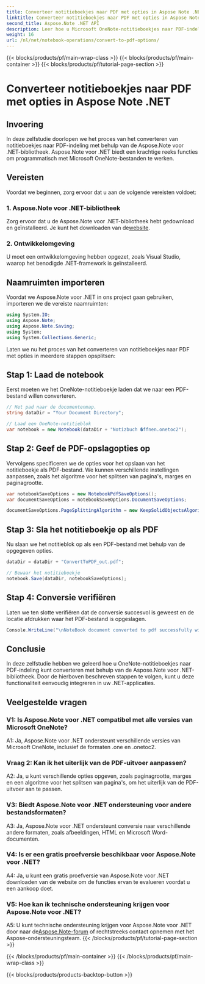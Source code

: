 ```yaml
---
title: Converteer notitieboekjes naar PDF met opties in Aspose Note .NET
linktitle: Converteer notitieboekjes naar PDF met opties in Aspose Note .NET
second_title: Aspose.Note .NET API
description: Leer hoe u Microsoft OneNote-notitieboekjes naar PDF-indeling converteert met behulp van de Aspose.Note voor .NET-bibliotheek met aanpasbare opties.
weight: 16
url: /nl/net/notebook-operations/convert-to-pdf-options/
---
```


{{< blocks/products/pf/main-wrap-class >}}
{{< blocks/products/pf/main-container >}}
{{< blocks/products/pf/tutorial-page-section >}}

# Converteer notitieboekjes naar PDF met opties in Aspose Note .NET

## Invoering

In deze zelfstudie doorlopen we het proces van het converteren van notitieboekjes naar PDF-indeling met behulp van de Aspose.Note voor .NET-bibliotheek. Aspose.Note voor .NET biedt een krachtige reeks functies om programmatisch met Microsoft OneNote-bestanden te werken.

## Vereisten

Voordat we beginnen, zorg ervoor dat u aan de volgende vereisten voldoet:

### 1. Aspose.Note voor .NET-bibliotheek
 Zorg ervoor dat u de Aspose.Note voor .NET-bibliotheek hebt gedownload en geïnstalleerd. Je kunt het downloaden van de[website](https://releases.aspose.com/note/net/).

### 2. Ontwikkelomgeving
U moet een ontwikkelomgeving hebben opgezet, zoals Visual Studio, waarop het benodigde .NET-framework is geïnstalleerd.

## Naamruimten importeren

Voordat we Aspose.Note voor .NET in ons project gaan gebruiken, importeren we de vereiste naamruimten:

```csharp
using System.IO;
using Aspose.Note;
using Aspose.Note.Saving;
using System;
using System.Collections.Generic;
```

Laten we nu het proces van het converteren van notitieboekjes naar PDF met opties in meerdere stappen opsplitsen:

## Stap 1: Laad de notebook

Eerst moeten we het OneNote-notitieboekje laden dat we naar een PDF-bestand willen converteren.

```csharp
// Het pad naar de documentenmap.
string dataDir = "Your Document Directory";

// Laad een OneNote-notitieblok
var notebook = new Notebook(dataDir + "Notizbuch �ffnen.onetoc2");
```

## Stap 2: Geef de PDF-opslagopties op

Vervolgens specificeren we de opties voor het opslaan van het notitieboekje als PDF-bestand. We kunnen verschillende instellingen aanpassen, zoals het algoritme voor het splitsen van pagina's, marges en paginagrootte.

```csharp
var notebookSaveOptions = new NotebookPdfSaveOptions();
var documentSaveOptions = notebookSaveOptions.DocumentSaveOptions;

documentSaveOptions.PageSplittingAlgorithm = new KeepSolidObjectsAlgorithm();
```

## Stap 3: Sla het notitieboekje op als PDF

Nu slaan we het notitieblok op als een PDF-bestand met behulp van de opgegeven opties.

```csharp
dataDir = dataDir + "ConvertToPDF_out.pdf";

// Bewaar het notitieboekje
notebook.Save(dataDir, notebookSaveOptions);
```

## Stap 4: Conversie verifiëren

Laten we ten slotte verifiëren dat de conversie succesvol is geweest en de locatie afdrukken waar het PDF-bestand is opgeslagen.

```csharp
Console.WriteLine("\nNoteBook document converted to pdf successfully with save options.\nFile saved at " + dataDir);
```

## Conclusie

In deze zelfstudie hebben we geleerd hoe u OneNote-notitieboekjes naar PDF-indeling kunt converteren met behulp van de Aspose.Note voor .NET-bibliotheek. Door de hierboven beschreven stappen te volgen, kunt u deze functionaliteit eenvoudig integreren in uw .NET-applicaties.

## Veelgestelde vragen

### V1: Is Aspose.Note voor .NET compatibel met alle versies van Microsoft OneNote?

A1: Ja, Aspose.Note voor .NET ondersteunt verschillende versies van Microsoft OneNote, inclusief de formaten .one en .onetoc2.

### Vraag 2: Kan ik het uiterlijk van de PDF-uitvoer aanpassen?

A2: Ja, u kunt verschillende opties opgeven, zoals paginagrootte, marges en een algoritme voor het splitsen van pagina's, om het uiterlijk van de PDF-uitvoer aan te passen.

### V3: Biedt Aspose.Note voor .NET ondersteuning voor andere bestandsformaten?

A3: Ja, Aspose.Note voor .NET ondersteunt conversie naar verschillende andere formaten, zoals afbeeldingen, HTML en Microsoft Word-documenten.

### V4: Is er een gratis proefversie beschikbaar voor Aspose.Note voor .NET?

A4: Ja, u kunt een gratis proefversie van Aspose.Note voor .NET downloaden van de website om de functies ervan te evalueren voordat u een aankoop doet.

### V5: Hoe kan ik technische ondersteuning krijgen voor Aspose.Note voor .NET?

 A5: U kunt technische ondersteuning krijgen voor Aspose.Note voor .NET door naar de[Aspose.Note-forum](https://forum.aspose.com/c/note/28) of rechtstreeks contact opnemen met het Aspose-ondersteuningsteam.
{{< /blocks/products/pf/tutorial-page-section >}}

{{< /blocks/products/pf/main-container >}}
{{< /blocks/products/pf/main-wrap-class >}}

{{< blocks/products/products-backtop-button >}}
